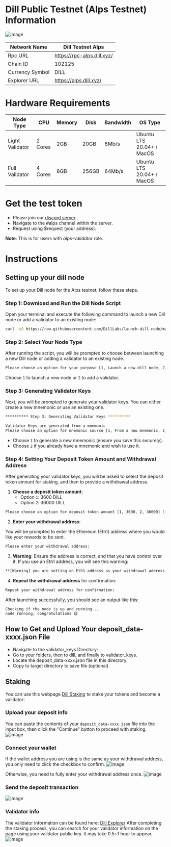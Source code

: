 # Dill Public Testnet (Alps Testnet) Information

![image](./pics/banner.png)

| Network Name  | Dill Testnet Alps  |
| ------------- | ------------------ |
| Rpc URL       | https://rpc-alps.dill.xyz/ |
| Chain ID      | 102125             |
| Currency Symbol | DILL             |
| Explorer URL  | https://alps.dill.xyz/ |

# Hardware Requirements

| Node Type     | CPU    | Memory | Disk  | Bandwidth | OS Type |
| ------------- | ------ | ------ | ----- | --------- | ------- |
| Light Validator | 2 Cores | 2GB  | 20GB  | 8Mb/s     | Ubuntu LTS 20.04+ / MacOS |
| Full Validator  | 4 Cores | 8GB  | 256GB | 64Mb/s    | Ubuntu LTS 20.04+ / MacOS |

# Get the test token
- Please join our [discord server](https://discord.gg/invite/dill) .
- Navigate to the #alps channel within the server.
- Request using $request (your address).
  
**Note**: This is for users with _alps-validator_ role.

# Instructions

## Setting up your dill node

To set up your Dill node for the Alps testnet, follow these steps.

### Step 1: Download and Run the Dill Node Script

Open your terminal and execute the following command to launch a new Dill node or add a validator to an existing node:

```bash
curl -sO https://raw.githubusercontent.com/DillLabs/launch-dill-node/main/dill.sh && chmod +x dill.sh && ./dill.sh
```

### Step 2: Select Your Node Type

After running the script, you will be prompted to choose between launching a new Dill node or adding a validator to an existing node.

```bash
Please choose an option for your purpose [1, Launch a new dill node, 2, Add a validator to existing node] [1]:
```

Choose `1` to launch a new node or `2` to add a validator.

### Step 3: Generating Validator Keys

Next, you will be prompted to generate your validator keys. You can either create a new mnemonic or use an existing one.

```bash
********** Step 3: Generating Validator Keys **********

Validator Keys are generated from a mnemonic
Please choose an option for mnemonic source [1, From a new mnemonic, 2, Use existing mnemonic] [1]:
```

- Choose `1` to generate a new mnemonic (ensure you save this securely).
- Choose `2` if you already have a mnemonic and wish to use it.

### Step 4: Setting Your Deposit Token Amount and Withdrawal Address

After generating your validator keys, you will be asked to select the deposit token amount for staking, and then to provide a withdrawal address.

1. **Choose a deposit token amount**:
   - Option `1`: 3600 DILL
   - Option `2`: 36000 DILL

```bash
Please choose an option for deposit token amount [1, 3600, 2, 36000] [1]: 1
```

2. **Enter your withdrawal address**:

You will be prompted to enter the Ethereum (Eth1) address where you would like your rewards to be sent.

```bash
Please enter your withdrawal address: 
```

3. **Warning**: Ensure the address is correct, and that you have control over it. If you use an Eth1 address, you will see this warning:

```bash
**[Warning] you are setting an Eth1 address as your withdrawal address. Please ensure that you have control over this address.**
```

4. **Repeat the withdrawal address** for confirmation:

```bash
Repeat your withdrawal address for confirmation:
```

After launching successfully, you should see an output like this:

```
Checking if the node is up and running...
node running, congratulations 😄
```

## How to Get and Upload Your deposit_data-xxxx.json File

- Navigate to the validator_keys Directory:
- Go to your folders, then to dill, and finally to validator_keys.
- Locate the deposit_data-xxxx.json file in this directory.
- Copy to target directory to save file (optional).
  

## Staking
You can use this webpage [Dill Staking](https://staking.dill.xyz/) to stake your tokens and become a validator:
  
### Upload your deposit info
You can paste the contents of your `deposit_data-xxxx.json` file into the input box, then click the "Continue" button to proceed with staking.
![image](./pics/staking_upload.png)
  
### Connect your wallet
If the wallet address you are using is the same as your withdrawal address, you only need to click the checkbox to confirm.
![image](./pics/staking_connect_wallet.png)

Otherwise, you need to fully enter your withdrawal address once.
![image](./pics/withdrawal_address.png)
  
### Send the deposit transaction
![image](./pics/staking_transaction.png)

### Validator info

The validator information can be found here:  [Dill Explorer](https://alps.dill.xyz/validators)
After completing the staking process, you can search for your validator information on the page using your validator public key. It may take 0.5~1 hour to appear.
![image](./pics/validator_search.png)



